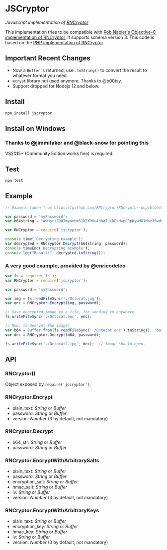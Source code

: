 # JSCryptor

*Javascript implementation of [RNCryptor](https://github.com/RNCryptor/RNCryptor-Spec)*

This implementation tries to be compatible with [Rob Napier's Objective-C implementation of RNCryptor](https://github.com/RNCryptor/RNCryptor), It supports schema version 3.
This code is based on the [PHP implementation of RNCryptor](https://github.com/RNCryptor/RNCryptor-php).

## Important Recent Changes
* Now a `Buffer` is returned, use `.toString()` to convert the result to whatever format you need.
* `mcrypt` library not used anymore. Thanks to @b00tsy.
* Support dropped for Nodejs 12 and below.

## Install
```bash
npm install jscryptor
```

## Install on Windows
### Thanks to @jimmitaker and @black-snow for pointing this

VS2015+ (Community Edition works fine) is required.

## Test
```bash
npm test
```

## Example
```js
// Example taken from https://github.com/RNCryptor/RNCryptor-php/blob/master/examples/decrypt.php

var password = 'myPassword';
var b64string = "AwHsr+ZD87myaoHm51kZX96u4hhaTuLkEsHwpCRpDywMO1Moz35wdS6OuDgq+SIAK6BOSVKQFSbX/GiFSKhWNy1q94JidKc8hs581JwVJBrEEoxDaMwYE+a+sZeirThbfpup9WZQgp3XuZsGuZPGvy6CvHWt08vsxFAn9tiHW9EFVtdSK7kAGzpnx53OUSt451Jpy6lXl1TKek8m64RT4XPr";

var RNCryptor = require('jscryptor');

console.time('Decrypting example');
var decrypted = RNCryptor.Decrypt(b64string, password);
console.timeEnd('Decrypting example');
console.log("Result:", decrypted.toString());
```

### A very good example, provided by @enricodeleo
```js
var fs = require('fs');
var RNCryptor = require('jscryptor');

var password = 'myPassword';

var img = fs.readFileSync('./Octocat.jpg');
var enc = RNCryptor.Encrypt(img, password);

// Save encrypted image to a file, for sending to anywhere
fs.writeFileSync('./Octocat.enc', enc);

// Now, to decrypt the image:
var b64 = Buffer.from(fs.readFileSync('./Octocat.enc').toString(), 'base64');
var dec = RNCryptor.Decrypt(b64, password);

fs.writeFileSync('./Octocat2.jpg', dec);  // Image should open.
```

## API
### RNCryptor()
Object exposed by `require('jscryptor')`;

### RNCryptor.Encrypt
* plain_text: *String* or *Buffer*
* password: *String* or *Buffer*
* version: *Number* (3 by default, not mandatory)

### RNCryptor.Decrypt
* b64_str: *String* or *Buffer*
* password: *String* or *Buffer*

### RNCryptor.EncryptWithArbitrarySalts
* plain_text: *String* or *Buffer*
* password: *String* or *Buffer*
* encryption_salt: *String* or *Buffer*
* hmac_salt: *String* or *Buffer*
* iv: *String* or *Buffer*
* version: *Number* (3 by default, not mandatory)

### RNCryptor.EncryptWithArbitraryKeys
* plain_text: *String* or *Buffer*
* encryption_key: *String* or *Buffer*
* hmac_key: *String* or *Buffer*
* iv: *String* or *Buffer*
* version: *Number* (3 by default, not mandatory)
